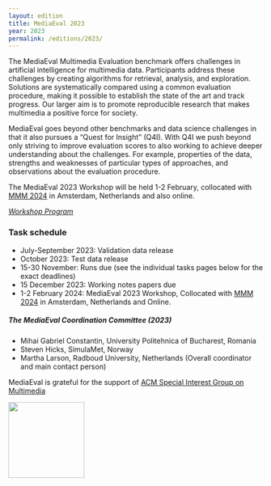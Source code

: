 ```yaml
---
layout: edition
title: MediaEval 2023
year: 2023
permalink: /editions/2023/
---
```


The MediaEval Multimedia Evaluation benchmark offers challenges in artificial intelligence for multimedia data. Participants address these challenges by creating algorithms for retrieval, analysis, and exploration. Solutions are systematically compared using a common evaluation procedure, making it possible to establish the state of the art and track progress. Our larger aim is to promote reproducible research that makes multimedia a positive force for society. 

MediaEval goes beyond other benchmarks and data science challenges in that it also pursues a “Quest for Insight” (Q4I). With Q4I we push beyond only striving to improve evaluation scores to also working to achieve deeper understanding about the challenges. For example, properties of the data,  strengths and weaknesses of particular types of approaches, and observations about the evaluation procedure.

The MediaEval 2023 Workshop will be held 1-2 February, collocated with [MMM 2024](https://mmm2024.org) in Amsterdam, Netherlands and also online. 

_[Workshop Program](https://docs.google.com/document/d/1LviOiCVyx8rSFemYTEE0JgOf8N8TzPvFSKs4yaSYpKk/edit?usp=sharing)_

### Task schedule 
* July-September 2023: Validation data release
* October 2023: Test data release
* 15-30 November: Runs due (see the individual tasks pages below for the exact deadlines)
* 15 December 2023: Working notes papers due
* 1-2 February 2024: MediaEval 2023 Workshop, Collocated with [MMM 2024](https://mmm2024.org) in Amsterdam, Netherlands and Online.

##### The MediaEval Coordination Committee (2023)
* Mihai Gabriel Constantin, University Politehnica of Bucharest, Romania
* Steven Hicks, SimulaMet, Norway
* Martha Larson, Radboud University, Netherlands (Overall coordinator and main contact person)

MediaEval is grateful for the support of [ACM Special Interest Group on Multimedia](http://sigmm.org/)

<img src="https://multimediaeval.github.io/editions/2020/docs/sigmmlogo.gif" width=150/>
